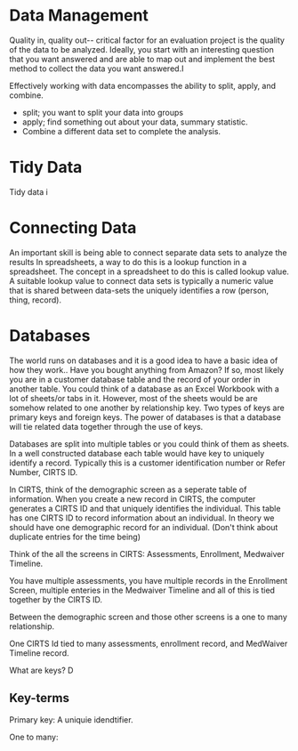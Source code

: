 # Data Management

Quality in, quality out-- critical factor for an evaluation project is the quality of the data to be analyzed.  Ideally, you start with an interesting question that you want answered and are able to map out and implement the best method to collect the data you want answered.I    

Effectively working with data encompasses the ability to split, apply, and combine.

* split; you want to split your data into groups
* apply; find something out about your data, summary statistic. 
* Combine a different data set to complete the analysis. 

# Tidy Data

Tidy data i

# Connecting Data

An important skill is being able to connect separate data sets to analyze the results In spreadsheets, a way to do this is a lookup function in a spreadsheet. The concept in a spreadsheet to do this is called lookup value.  A suitable lookup value to connect data sets  is typically a numeric value that is shared between data-sets the uniquely identifies a row \(person, thing, record\).

# Databases

The world runs on databases and it is a good idea to have a basic idea of how they work.. Have you bought anything from Amazon? If so, most likely you are in a customer database table and the record of your order in another table.    You could think of a  database as  an Excel Workbook with a lot of sheets/or tabs in it. However, most of  the sheets would be  are somehow related to one another by relationship  key. Two types of keys are primary keys and foreign keys.   The power of databases is that a database will tie related data together through the use of keys.

Databases are split into multiple tables or you could think of them as sheets. In a well constructed database each table would have key to uniquely identify a record.  Typically this is a customer identification number or Refer Number,  CIRTS ID.

In CIRTS, think of the demographic screen as a seperate table of information. When you create a new record in CIRTS, the computer generates a CIRTS ID and that uniquely identifies the individual. This table has one CIRTS ID to record information about an individual. In theory we should have one demographic record for an individual.  \(Don't think about duplicate entries for the time being\)

Think of the all the screens in CIRTS:  Assessments, Enrollment, Medwaiver Timeline.

You have multiple assessments, you have multiple records in the Enrollment Screen, multiple enteries in the Medwaiver Timeline and all of this is tied together by the CIRTS ID.

Between the demographic screen and those other screens is a one to many relationship.

One CIRTS Id tied to many assessments, enrollment record, and MedWaiver Timeline record.

What are keys? D

## Key-terms

Primary key:   A uniquie idendtifier.

One to many:


